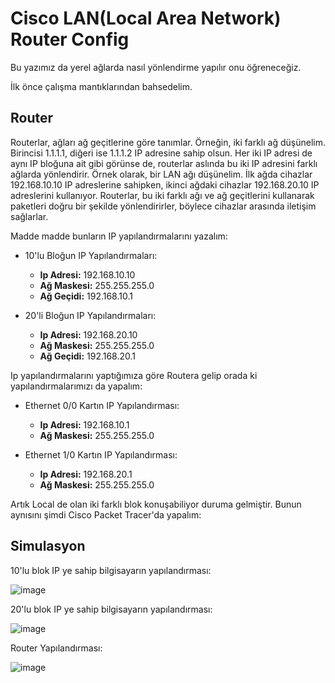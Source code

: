 # Cisco LAN(Local Area Network) Router Config

Bu yazımız da yerel ağlarda nasıl yönlendirme yapılır onu öğreneceğiz.

İlk önce çalışma mantıklarından bahsedelim.

## Router

Routerlar, ağları ağ geçitlerine göre tanımlar. Örneğin, iki farklı ağ düşünelim. Birincisi 1.1.1.1, diğeri ise 1.1.1.2 IP adresine sahip olsun. Her iki IP adresi de aynı IP bloğuna ait gibi görünse de, routerlar aslında bu iki IP adresini farklı ağlarda yönlendirir. Örnek olarak, bir LAN ağı düşünelim. İlk ağda cihazlar 192.168.10.10 IP adreslerine sahipken, ikinci ağdaki cihazlar 192.168.20.10 IP adreslerini kullanıyor. Routerlar, bu iki farklı ağı ve ağ geçitlerini kullanarak paketleri doğru bir şekilde yönlendirirler, böylece cihazlar arasında iletişim sağlarlar.

Madde madde bunların IP yapılandırmalarını yazalım:

- 10'lu Bloğun IP Yapılandırmaları:
  - **Ip Adresi:** 192.168.10.10
  - **Ağ Maskesi:** 255.255.255.0
  - **Ağ Geçidi:** 192.168.10.1

- 20'li Bloğun IP Yapılandırmaları:
  - **Ip Adresi:** 192.168.20.10
  - **Ağ Maskesi:** 255.255.255.0
  - **Ağ Geçidi:** 192.168.20.1


Ip yapılandırmalarını yaptığımıza göre Routera gelip orada ki yapılandırmalarımızı da yapalım:

- Ethernet 0/0 Kartın IP Yapılandırması:
  - **Ip Adresi:** 192.168.10.1
  - **Ağ Maskesi:** 255.255.255.0
 

- Ethernet 1/0 Kartın IP Yapılandırması:
  - **Ip Adresi:** 192.168.20.1
  - **Ağ Maskesi:** 255.255.255.0
 

 
 
 Artık Local de olan iki farklı blok konuşabiliyor duruma gelmiştir. Bunun aynısını şimdi Cisco Packet Tracer'da yapalım:


## Simulasyon

10'lu blok IP ye sahip bilgisayarın yapılandırması:

![image](https://github.com/ugurcomptech/CiscoLANRouterConfig/assets/133202238/ce0827bd-29d0-4304-a321-48d92c54c704)


20'lu blok IP ye sahip bilgisayarın yapılandırması:

![image](https://github.com/ugurcomptech/CiscoLANRouterConfig/assets/133202238/d500cb8f-de10-4d42-8ba5-42cd0ad9e3dc)


Router Yapılandırması:

![image](https://github.com/ugurcomptech/CiscoLANRouterConfig/assets/133202238/99bce4de-a3f2-4c77-9abf-fa4d59fa77d5)









  
